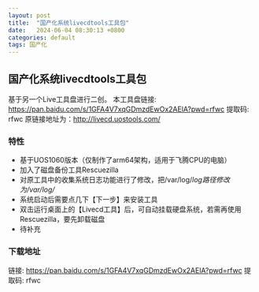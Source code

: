 ```yaml
---
layout: post
title:  "国产化系统livecdtools工具包"
date:   2024-06-04 08:30:13 +0800
categories: default
tags: 国产化
---
```

## 国产化系统livecdtools工具包
基于另一个Live工具盘进行二创。
本工具盘链接: https://pan.baidu.com/s/1GFA4V7xqGDmzdEwOx2AElA?pwd=rfwc 提取码: rfwc 
原链接地址为：http://livecd.uostools.com/
### 特性
- 基于UOS1060版本（仅制作了arm64架构，适用于飞腾CPU的电脑）
- 加入了磁盘备份工具Rescuezilla
- 对原工具中的收集系统日志功能进行了修改，把/var/log/*log路径修改为/var/log/*
- 系统启动后需要点几下【下一步】来安装工具
- 双击运行桌面上的【Livecd工具】后，可自动挂载硬盘系统，若需再使用Rescuezilla，要先卸载磁盘
- 待补充

### 下载地址
链接: https://pan.baidu.com/s/1GFA4V7xqGDmzdEwOx2AElA?pwd=rfwc 提取码: rfwc 

